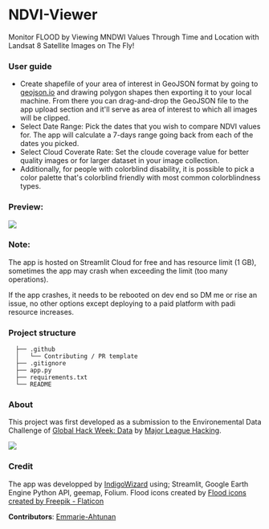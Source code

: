 # NDVI-Viewer

Monitor FLOOD by Viewing MNDWI Values Through Time and Location with Landsat 8 Satellite Images on The Fly!

### User guide

- Create shapefile of your area of interest in GeoJSON format by going to [geojson.io](https://geojson.io/) and drawing polygon shapes then exporting it to your local machine. From there you can drag-and-drop the GeoJSON file to the app upload section and it'll serve as area of interest to which all images will be clipped.
- Select Date Range: Pick the dates that you wish to compare NDVI values for. The app will calculate a 7-days range going back from each of the dates you picked.
- Select Cloud Coverate Rate: Set the cloude coverage value for better quality images or for larger dataset in your image collection.
- Additionally, for people with colorblind disability, it is possible to pick a color palette that's colorblind friendly with most common colorblindness types.
<!-- notasecret -->
### Preview:

![](https://www.pixenli.com/image/MeljR-zA)

### Note:

The app is hosted on Streamlit Cloud for free and has resource limit (1 GB), sometimes the app may crash when exceeding the limit (too many operations).

If the app crashes, it needs to be rebooted on dev end so DM me or rise an issue, no other options except deploying to a paid platform with padi resource increases.

### Project structure

```
  ├── .github
  │   └── Contributing / PR template
  ├── .gitignore
  ├── app.py
  ├── requirements.txt
  └── README
```


### About

This project was first developed as a submission to the Environemental Data Challenge of [Global Hack Week: Data](https://ghw.mlh.io/) by [Major League Hacking](https://github.com/MLH). 

![](https://www.pixenli.com/image/Hn1xkB-6)

### Credit

The app was developped by [IndigoWizard](https://github.com/IndigoWizard) using; Streamlit, Google Earth Engine Python API, geemap, Folium. Flood icons created by <a href="https://www.flaticon.com/free-icons/flood" title="flood icons">Flood icons created by Freepik - Flaticon</a>

**Contributors**: [Emmarie-Ahtunan](https://github.com/Emmarie-Ahtunan)
